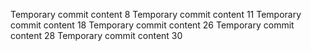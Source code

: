 Temporary commit content 8
Temporary commit content 11
Temporary commit content 18
Temporary commit content 26
Temporary commit content 28
Temporary commit content 30
